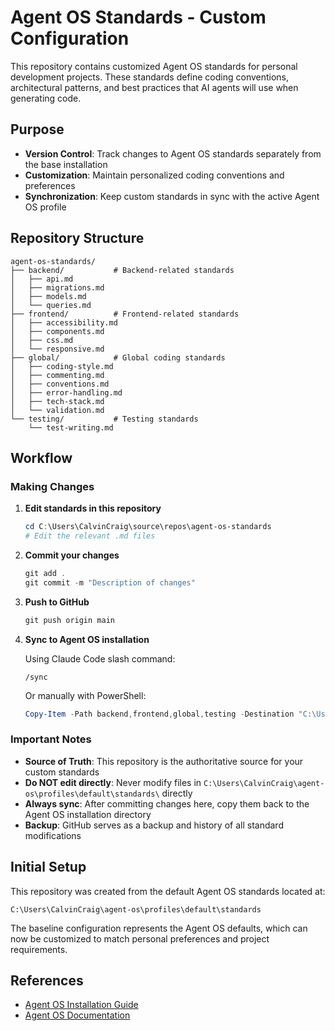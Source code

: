 # Agent OS Standards - Custom Configuration

This repository contains customized Agent OS standards for personal development projects. These standards define coding conventions, architectural patterns, and best practices that AI agents will use when generating code.

## Purpose

- **Version Control**: Track changes to Agent OS standards separately from the base installation
- **Customization**: Maintain personalized coding conventions and preferences
- **Synchronization**: Keep custom standards in sync with the active Agent OS profile

## Repository Structure

```
agent-os-standards/
├── backend/           # Backend-related standards
│   ├── api.md
│   ├── migrations.md
│   ├── models.md
│   └── queries.md
├── frontend/          # Frontend-related standards
│   ├── accessibility.md
│   ├── components.md
│   ├── css.md
│   └── responsive.md
├── global/            # Global coding standards
│   ├── coding-style.md
│   ├── commenting.md
│   ├── conventions.md
│   ├── error-handling.md
│   ├── tech-stack.md
│   └── validation.md
└── testing/           # Testing standards
    └── test-writing.md
```

## Workflow

### Making Changes

1. **Edit standards in this repository**
   ```powershell
   cd C:\Users\CalvinCraig\source\repos\agent-os-standards
   # Edit the relevant .md files
   ```

2. **Commit your changes**
   ```powershell
   git add .
   git commit -m "Description of changes"
   ```

3. **Push to GitHub**
   ```powershell
   git push origin main
   ```

4. **Sync to Agent OS installation**

   Using Claude Code slash command:
   ```
   /sync
   ```

   Or manually with PowerShell:
   ```powershell
   Copy-Item -Path backend,frontend,global,testing -Destination "C:\Users\CalvinCraig\agent-os\profiles\default\standards\" -Recurse -Force
   ```

### Important Notes

- **Source of Truth**: This repository is the authoritative source for your custom standards
- **Do NOT edit directly**: Never modify files in `C:\Users\CalvinCraig\agent-os\profiles\default\standards\` directly
- **Always sync**: After committing changes here, copy them back to the Agent OS installation directory
- **Backup**: GitHub serves as a backup and history of all standard modifications

## Initial Setup

This repository was created from the default Agent OS standards located at:
```
C:\Users\CalvinCraig\agent-os\profiles\default\standards
```

The baseline configuration represents the Agent OS defaults, which can now be customized to match personal preferences and project requirements.

## References

- [Agent OS Installation Guide](https://buildermethods.com/agent-os/installation)
- [Agent OS Documentation](https://buildermethods.com/agent-os/)
